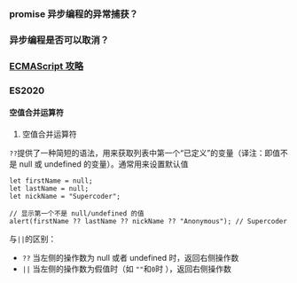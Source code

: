 ### promise 异步编程的异常捕获？

### 异步编程是否可以取消？

### [ECMAScript 攻略](https://www.processon.com/view/link/60a320615653bb3d82dc8e0d#map)

### ES2020

#### 空值合并运算符

1. 空值合并运算符

`??`提供了一种简短的语法，用来获取列表中第一个“已定义”的变量（译注：即值不是 null 或 undefined 的变量）。通常用来设置默认值

```
let firstName = null;
let lastName = null;
let nickName = "Supercoder";

// 显示第一个不是 null/undefined 的值
alert(firstName ?? lastName ?? nickName ?? "Anonymous"); // Supercoder
```

与`||`的区别：

- `??` 当左侧的操作数为 null 或者 undefined 时，返回右侧操作数
- `||` 当左侧的操作数为假值时（如 `""`和`0`时 ），返回右侧操作数
